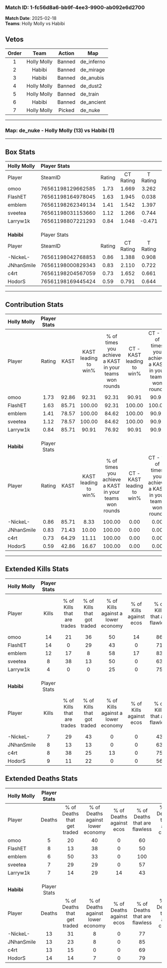 ### Match ID: 1-fc56d8a6-bb9f-4ee3-9900-ab092e6d2700  
**Match Date**: 2025-02-18  
**Teams**: Holly Molly vs Habibi  

## Vetos  

| Order | Team | Action | Map |
| :---: | :--: | :----: | --- |
| 1 | Holly Molly | Banned | de_inferno |
| 2 | Habibi | Banned | de_mirage |
| 3 | Habibi | Banned | de_anubis |
| 4 | Holly Molly | Banned | de_dust2 |
| 5 | Holly Molly | Banned | de_train |
| 6 | Habibi | Banned | de_ancient |
| 7 | Holly Molly | Picked | de_nuke |

---  

### **Map**: de_nuke - Holly Molly (13) vs Habibi (1)  
---  

## Box Stats  

| **Holly Molly** | Player Stats      |        |           |          |       |       |       |         |        |      |     |
| :- | :- | :-: | :-: | :-: | :-: | :-: | :-: | :-: | :-: | :-: | :-: |
| Player          | SteamID           | Rating | CT Rating | T Rating | KAST  |  ADR  | Kills | Assists | Deaths | K/D  | HS% |
| omoo            | 76561198129662585 |  1.73  |   1.669   |  3.262   | 92.86 | 86.4  |  14   |    5    |   5    | 2.80 | 50  |
| FlashET         | 76561198164978045 |  1.63  |   1.945   |  0.038   | 85.71 | 114.3 |  14   |    3    |   8    | 1.75 | 64  |
| emblem          | 76561198262349134 |  1.41  |   1.542   |  1.397   | 78.57 | 74.4  |  12   |    3    |   6    | 2.00 | 41  |
| sveetea         | 76561198031153660 |  1.12  |   1.266   |  0.744   | 78.57 | 65.6  |   8   |    6    |   7    | 1.14 | 37  |
| Larryw1k        | 76561198807221293 |  0.84  |   1.048   |  -0.471  | 85.71 | 46.4  |   4   |    4    |   7    | 0.57 | 75  |
|                 |                   |        |           |          |       |       |       |         |        |      |     |
|                 |                   |        |           |          |       |       |       |         |        |      |     |
|                 |                   |        |           |          |       |       |       |         |        |      |     |
| **Habibi**      | Player Stats      |        |           |          |       |       |       |         |        |      |     |
| Player          | SteamID           | Rating | CT Rating | T Rating | KAST  |  ADR  | Kills | Assists | Deaths | K/D  | HS% |
| -NickeL-        | 76561198042768853 |  0.86  |   1.388   |  0.908   | 85.71 | 65.4  |   7   |    4    |   13   | 0.54 | 71  |
| JNhanSmile      | 76561198000829343 |  0.83  |   2.110   |  0.722   | 71.43 | 70.5  |   8   |    3    |   13   | 0.62 | 75  |
| c4rt            | 76561198204567059 |  0.73  |   1.652   |  0.661   | 64.29 | 61.6  |   8   |    0    |   13   | 0.62 | 62  |
| HodorS          | 76561198169445424 |  0.59  |   0.791   |  0.644   | 42.86 | 57.6  |   9   |    1    |   14   | 0.64 | 44  |
---  

## Contribution Stats  

| **Holly Molly** | Player Stats |       |                      |                                                        |                           |                                                             |                          |                                                            |
| :- | :-: | :-: | :-: | :-: | :-: | :-: | :-: | :-: |
| Player          |    Rating    | KAST  | KAST leading to win% | % of times you achieve a KAST in your teams won rounds | CT - KAST leading to win% | CT - % of times you achieve a KAST in your teams won rounds | T - KAST leading to win% | T - % of times you achieve a KAST in your teams won rounds |
| omoo            |     1.73     | 92.86 |        92.31         |                         92.31                          |           90.91           |                            90.91                            |          100.00          |                           100.00                           |
| FlashET         |     1.63     | 85.71 |        100.00        |                         92.31                          |          100.00           |                           100.00                            |          100.00          |                           50.00                            |
| emblem          |     1.41     | 78.57 |        100.00        |                         84.62                          |          100.00           |                            90.91                            |          100.00          |                           50.00                            |
| sveetea         |     1.12     | 78.57 |        100.00        |                         84.62                          |          100.00           |                            90.91                            |          100.00          |                           50.00                            |
| Larryw1k        |     0.84     | 85.71 |        90.91         |                         76.92                          |           90.91           |                            90.91                            |           0.00           |                            0.00                            |
|                 |              |       |                      |                                                        |                           |                                                             |                          |                                                            |
|                 |              |       |                      |                                                        |                           |                                                             |                          |                                                            |
|                 |              |       |                      |                                                        |                           |                                                             |                          |                                                            |
| **Habibi**      | Player Stats |       |                      |                                                        |                           |                                                             |                          |                                                            |
| Player          |    Rating    | KAST  | KAST leading to win% | % of times you achieve a KAST in your teams won rounds | CT - KAST leading to win% | CT - % of times you achieve a KAST in your teams won rounds | T - KAST leading to win% | T - % of times you achieve a KAST in your teams won rounds |
| -NickeL-        |     0.86     | 85.71 |         8.33         |                         100.00                         |           0.00            |                            0.00                             |          10.00           |                           100.00                           |
| JNhanSmile      |     0.83     | 71.43 |        10.00         |                         100.00                         |           0.00            |                            0.00                             |          12.50           |                           100.00                           |
| c4rt            |     0.73     | 64.29 |        11.11         |                         100.00                         |           0.00            |                            0.00                             |          14.29           |                           100.00                           |
| HodorS          |     0.59     | 42.86 |        16.67         |                         100.00                         |           0.00            |                            0.00                             |          20.00           |                           100.00                           |
---  

## Extended Kills Stats  

| **Holly Molly** | Player Stats |                            |                            |                                    |                         |                              |                                 |                                       |                    |           |
| :- | :-: | :-: | :-: | :-: | :-: | :-: | :-: | :-: | :-: | :-: |
| Player          |    Kills     | % of Kills that are trades | % of Kills that got traded | % of Kills against a lower economy | % of Kills against ecos | % of Kills that are flawless | % of Kills that are close duels | % of Kills that are assisted by flash | Pistol Round Kills | AWP Kills |
| omoo            |      14      |             21             |             36             |                 50                 |           14            |              86              |                0                |                   0                   |         4          |     5     |
| FlashET         |      14      |             0              |             29             |                 43                 |            0            |              71              |                0                |                  43                   |         0          |     1     |
| emblem          |      12      |             17             |             8              |                 58                 |           17            |              83              |                0                |                   0                   |         0          |     1     |
| sveetea         |      8       |             38             |             13             |                 50                 |            0            |              63              |                0                |                   0                   |         0          |     0     |
| Larryw1k        |      4       |             0              |             0              |                 25                 |            0            |              75              |               25                |                  25                   |         0          |     0     |
|                 |              |                            |                            |                                    |                         |                              |                                 |                                       |                    |           |
|                 |              |                            |                            |                                    |                         |                              |                                 |                                       |                    |           |
|                 |              |                            |                            |                                    |                         |                              |                                 |                                       |                    |           |
| **Habibi**      | Player Stats |                            |                            |                                    |                         |                              |                                 |                                       |                    |           |
| Player          |    Kills     | % of Kills that are trades | % of Kills that got traded | % of Kills against a lower economy | % of Kills against ecos | % of Kills that are flawless | % of Kills that are close duels | % of Kills that are assisted by flash | Pistol Round Kills | AWP Kills |
| -NickeL-        |      7       |             29             |             43             |                 0                  |            0            |              43              |                0                |                   0                   |         0          |     2     |
| JNhanSmile      |      8       |             13             |             13             |                 0                  |            0            |              63              |                0                |                   0                   |         0          |     2     |
| c4rt            |      8       |             38             |             25             |                 13                 |            0            |              75              |               13                |                   0                   |         0          |     1     |
| HodorS          |      9       |             11             |             22             |                 0                  |            0            |              56              |                0                |                   0                   |         2          |     1     |
## Extended Deaths Stats  

| **Holly Molly** | Player Stats |                             |                                   |                          |                               |                            |                           |               |
| :- | :-: | :-: | :-: | :-: | :-: | :-: | :-: | :-: |
| Player          |    Deaths    | % of Deaths that get traded | % of Deaths against lower economy | % of Deaths against ecos | % of Deaths that are flawless | % of Deaths that are close | % of Deaths while blinded | Deaths to AWP |
| omoo            |      5       |             20              |                40                 |            0             |              60               |             0              |             0             |       1       |
| FlashET         |      8       |             13              |                38                 |            0             |              50               |             0              |             0             |       1       |
| emblem          |      6       |             50              |                33                 |            0             |              100              |             0              |             0             |       0       |
| sveetea         |      7       |             29              |                29                 |            0             |              57               |             14             |             0             |       0       |
| Larryw1k        |      7       |             14              |                29                 |            14            |              43               |             0              |             0             |       0       |
|                 |              |                             |                                   |                          |                               |                            |                           |               |
|                 |              |                             |                                   |                          |                               |                            |                           |               |
|                 |              |                             |                                   |                          |                               |                            |                           |               |
| **Habibi**      | Player Stats |                             |                                   |                          |                               |                            |                           |               |
| Player          |    Deaths    | % of Deaths that get traded | % of Deaths against lower economy | % of Deaths against ecos | % of Deaths that are flawless | % of Deaths that are close | % of Deaths while blinded | Deaths to AWP |
| -NickeL-        |      13      |             31              |                 8                 |            0             |              77               |             8              |            15             |       2       |
| JNhanSmile      |      13      |             23              |                 8                 |            0             |              85               |             0              |            23             |       2       |
| c4rt            |      13      |             15              |                 0                 |            0             |              69               |             0              |             8             |       0       |
| HodorS          |      14      |             14              |                 7                 |            0             |              79               |             0              |             7             |       0       |
